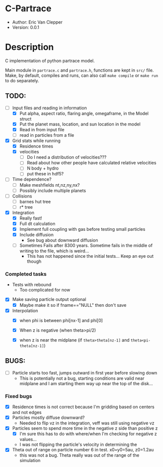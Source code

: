 # C-Partrace

- Author: Eric Van Clepper
- Version: 0.0.1

# Description
C implementation of python partrace model.

Main module in `partrace.c` and `partrace.h`, functions are kept in `src/` file. Make, by default, compiles and runs, can also call `make compile` or `make run` to do separately.

## TODO:

- [ ] Input files and reading in information
  - [x] Put alpha, aspect ratio, flaring angle, omegaframe, in the Model struct
  - [x] Put the planet mass, location, and sun location in the model
  - [x] Read in from input file
  - [ ] read in particles from a file

- [x] Grid stats while running
  - [x] Residence times
  - [x] velocities
    - [ ] Do I need a distribution of velocities???
    - [ ] Read about how other people have calculated relative velocities
    - [ ] N body + hydro
    - [ ] put these in hdf5?

- [ ] Time dependence?
  - [ ] Make meshfields nt,nz,ny,nx?
  - [ ] Possibly include multiple planets

- [ ] Collisions
  - [ ] barnes hut tree
  - [ ] r* tree

- [x] Integration
  - [x] Really fast!
  - [x] Full dt calculation
  - [x] Implement full coupling with gas before testing small particles
  - [x] Include diffusion
    - See bug about downward diffusion
  - [ ] Sometimes Fails after 8300 years. Sometime fails in the middle of writing to the file, which is weird...
    - This has not happened since the initial tests... Keep an eye out though

### Completed tasks
- Tests with rebound
  - Too complicated for now

- [x] Make saving particle output optional
  - [x] Maybe make it so if fname=="NULL" then don't save

- [x] Interpolation
  - [x]  when phi is between phi[nx-1] and phi[0]
  - [x]  When z is negative (when theta>pi/2)
  - [x]  when z is near the midplane (if `theta>theta[nz-1]` and `theta<pi-theta[nz-1]`)
  

## BUGS:

- [ ] Particle starts too fast, jumps outward in first year before slowing down
  - This is potentially not a bug, starting conditions are valid near midplane and I am starting them way up near the top of the disk...

### Fixed bugs
- [x] Residence times is not correct because I'm gridding based on centers and not edges
- [x] Particles mostly diffuse downward?
  - Needed to flip vz in the integration, veff was still using negative vz
- [x] Particles seem to spend more time in the negative z side than positive z
  - [x] I'm sure this has to do with where/when I'm checking for negative z values...
  -  I was not flipping the particle's velocity in determining the 
- [x] Theta out of range on particle number 6 in test. x0=y0=5au, z0=1.2au
  - this was not a bug. Theta really was out of the range of the simulation